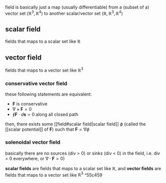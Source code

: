 field is basically just a map (usually differentiable) from a (subset of a) vector set ($\mathbb{R}^{3}, \mathbb{R}^{4}$) to another scalar/vector set ($\mathbb{R}, \mathbb{R}^{3}, \mathbb{R}^{4}$)

## scalar field
fields that maps to a scalar set like $\mathbb{R}$

## vector field
fields that maps to a vector set like $\mathbb{R}^{3}$

### conservative vector field
these following statements are equivalent:
- $\mathbf{F}$ is conservative
- $\nabla \times \mathbf{F}=0$
- $\oint \mathbf{F}\cdot d\mathbf{s}=0$ along all closed path

then, there exists some [[field#scalar field|scalar field]] $\phi$ (called the [[scalar potential]] of $\mathbf{F}$) such that $\mathbf{F}=\nabla \phi$

### solenoidal vector field
basically there are no sources (div > 0) or sinks (div < 0) in the field, i.e. div = 0 everywhere, or $\nabla\cdot \mathbf{F}=0$)

**scalar fields** are fields that maps to a scalar set like $\mathbb{R}$, and **vector fields** are fields that maps to a vector set like $\mathbb{R}^{3}$ ^55c459

